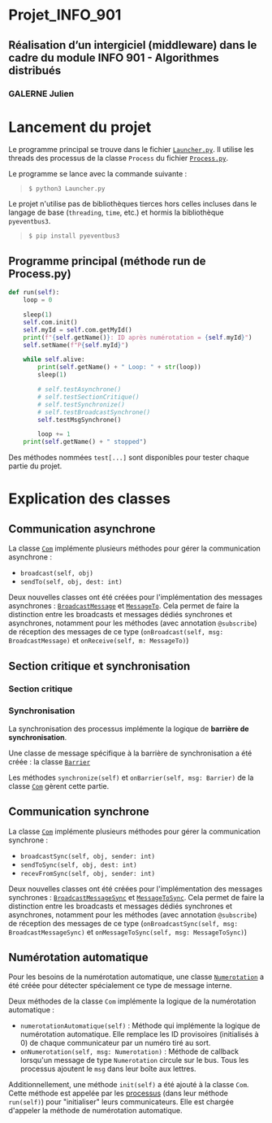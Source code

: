 # Projet_INFO_901
## Réalisation d’un intergiciel (middleware) dans le cadre du module INFO 901 - Algorithmes distribués
### GALERNE Julien

# Lancement du projet
Le programme principal se trouve dans le fichier [`Launcher.py`](./Launcher.py). Il utilise les threads des processus de la classe `Process` du fichier [`Process.py`](./Process.py).

Le programme se lance avec la commande suivante :
>```$ python3 Launcher.py```

Le projet n'utilise pas de bibliothèques tierces hors celles incluses dans le langage de base (`threading`, `time`, etc.) et hormis la bibliothèque `pyeventbus3`.
>```$ pip install pyeventbus3```

## Programme principal (méthode run de Process.py)
```py
def run(self):
    loop = 0

    sleep(1)
    self.com.init()
    self.myId = self.com.getMyId()
    print(f"{self.getName()}: ID après numérotation = {self.myId}")
    self.setName(f"P{self.myId}")

    while self.alive:
        print(self.getName() + " Loop: " + str(loop))
        sleep(1)

        # self.testAsynchrone()
        # self.testSectionCritique()
        # self.testSynchronize()
        # self.testBroadcastSynchrone()
        self.testMsgSynchrone()

        loop += 1
    print(self.getName() + " stopped")
```

Des méthodes nommées `test[...]` sont disponibles pour tester chaque partie du projet.

# Explication des classes
## Communication asynchrone
La classe [`Com`](./Com.py) implémente plusieurs méthodes pour gérer la communication asynchrone :
- `broadcast(self, obj)`
- `sendTo(self, obj, dest: int)`

Deux nouvelles classes ont été créées pour l'implémentation des messages asynchrones : [`BroadcastMessage`](./BroadcastMessage.py) et [`MessageTo`](./MessageTo.py).
Cela permet de faire la distinction entre les broadcasts et messages dédiés synchrones et asynchrones, notamment pour les méthodes (avec annotation `@subscribe`) de réception des messages de ce type (`onBroadcast(self, msg: BroadcastMessage)` et `onReceive(self, m: MessageTo)`)

## Section critique et synchronisation
### Section critique

### Synchronisation
La synchronisation des processus implémente la logique de **barrière de synchronisation**.

Une classe de message spécifique à la barrière de synchronisation a été créée : la classe [`Barrier`](./Barrier.py)

Les méthodes `synchronize(self)` et `onBarrier(self, msg: Barrier)` de la classe [`Com`](./Com.py) gèrent cette partie.

## Communication synchrone
La classe [`Com`](./Com.py) implémente plusieurs méthodes pour gérer la communication synchrone :
- `broadcastSync(self, obj, sender: int)`
- `sendToSync(self, obj, dest: int)`
- `recevFromSync(self, obj, sender: int)`

Deux nouvelles classes ont été créées pour l'implémentation des messages synchrones : [`BroadcastMessageSync`](./BroadcastMessage.py) et [`MessageToSync`](./MessageTo.py).
Cela permet de faire la distinction entre les broadcasts et messages dédiés synchrones et asynchrones, notamment pour les méthodes (avec annotation `@subscribe`) de réception des messages de ce type (`onBroadcastSync(self, msg: BroadcastMessageSync)` et `onMessageToSync(self, msg: MessageToSync)`)

## Numérotation automatique
Pour les besoins de la numérotation automatique, une classe [`Numerotation`](./Numerotation.py) a été créée pour détecter spécialement ce type de message interne.

Deux méthodes de la classe `Com` implémente la logique de la numérotation automatique :
- `numerotationAutomatique(self)` : Méthode qui implémente la logique de numérotation automatique. Elle remplace les ID provisoires (initialisés à 0) de chaque communicateur par un numéro tiré au sort.
- `onNumerotation(self, msg: Numerotation)` : Méthode de callback lorsqu'un message de type `Numerotation` circule sur le bus. Tous les processus ajoutent le `msg` dans leur boîte aux lettres.

Additionnellement, une méthode `init(self)` a été ajouté à la classe `Com`. Cette méthode est appelée par les [processus](./Process.py) (dans leur méthode `run(self)`) pour "initialiser" leurs communicateurs. Elle est chargée d'appeler la méthode de numérotation automatique.